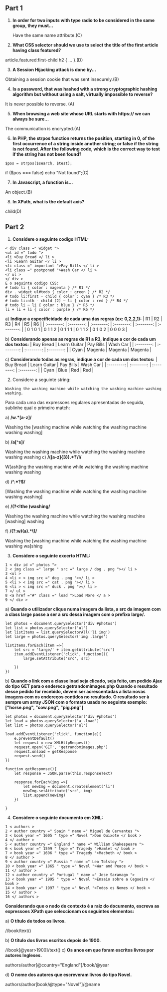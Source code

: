 ## Part 1

1. **In order for two inputs with type radio to be considered in the same group, they must...**

    Have the same name attribute.(C)

2. **What CSS selector should we use to select the title of the first article having class featured?**

article.featured:first-child h2 { ... }.(D)

3. **A Session Hijacking attack is done by...**

Obtaining a session cookie that was sent insecurely.(B) 
 
4. **Is a password, that was hashed with a strong cryptographic hashing algorithm but without using a salt, virtually impossible to reverse?**

It is never possible to reverse. (A)

5. **When browsing a web site whose URL starts with https:// we can always be sure...**

The communication is encrypted.(A) 

6. **In PHP, the strpos function returns the position, starting in 0, of the first occurrence of a string inside another string; or false if the string is not found. After the following code, which is the correct way to test if the string has not been found?**
```
$pos = strpos($search, $test);
```

if ($pos === false) echo "Not found";(C)

7. **In Javascript, a function is...**

An object.(B)

8. **In XPath, what is the default axis?**

child(D) 



## Part 2
1. **Considere o seguinte codigo HTML:**
```
< div class =" widget ">
<ul id =" todo ">
<li >Buy Bread </ li >
<li >Learn Guitar </ li >
<li class =" important ">Pay Bills </ li >
<li class =" postponed ">Wash Car </ li >
</ ul >
</ div >
E o seguinte codigo CSS:
# todo li { color : magenta } /* R1 */
div . widget ul#todo { color : green } /* R2 */
# todo li:first - child { color : cyan } /* R3 */
# todo li:nth - child (2) ~ li { color : red } /* R4 */
# todo li ~ li { color : blue } /* R5 */
li + li + li { color : purple } /* R6 */
```
a) **Indique a especificidade de cada uma das regras (ex: 0,2,2,1):**
| R1 | R2 | R3 | R4 | R5 | R6 |
| :--------: | :--------: | :--------: | :--------: | :--------: | :--------: |
| 0 1 0 1  | 0 1 1 2 | 0 1 1 1 | 0 1 1 2 | 0 1 0 2 | 0 0 0 3 |  

b) **Considerando apenas as regras de R1 a R3, indique a cor de cada um dos textos:**
| Buy Bread | Learn Guitar | Pay Bills | Wash Car |
| :--------: | :--------: | :--------: | :--------: |
| Cyan | Magenta | Magenta | Magenta |

c) **Considerando todas as regras, indique a cor de cada um dos textos:**
| Buy Bread | Learn Guitar | Pay Bills | Wash Car |
| :--------: | :--------: | :--------: | :--------: |
| Cyan | Blue | Red | Red |

2. Considere a seguinte string:
```
Washing the washing machine while watching the washing machine washing washing.
```
Para cada uma das expressoes regulares apresentadas de seguida, sublinhe qual o primeiro match:

a) **/w.*[a-z]/**

Washing the [washing machine while watching the washing machine washing washing]

b) **/a[^s]/**

Washing the washing machine while watching the washing machine washing washing
c) **/([a-z]{3}).*?\1/**

W[ash]ing the washing machine while watching the washing machine washing washing

d) **/^.*?$/**

[Washing the washing machine while watching the washing machine washing washing]

e) **/(?<!the )washing/**

Washing the washing machine while watching the washing machine [washing] washing

f) **/(?:w)(a).*\1/**

Washing the [washing machine while watching the washing machine washing wa]shing


3. **Considere o seguinte excerto HTML:**
```
1 < div id =" photos ">
2 < img class =" large " src =" large / dog . png "></ li >
3 <ul >
4 <li > < img src =" dog . png "></ li >
5 <li > < img src =" cat . png "></ li >
6 <li > < img src =" duck . png "></ li >
7 </ ul >
8 <a href ="#" class =" load ">Load More </ a >
9 </ div >
```

a) **Quando o utilizador clique numa imagem da lista, a src da imagem com a class large passe a ser a src dessa imagem com o prefixo large/.**

```
let photos = document.querySelector('div #photos')
let list = photos.querySelector('ul')
let listItems = list.querySelectorAll('li img')
let large = photos.querySelector('img .large')

listItems.forEach(item =>{
    let src = 'large/' + item.getAttribute('src')
    item.addEventListener('click', function(){
        large.setAttribute('src', src)

    })
})
```

b) **Quando o link com a classe load seja clicado, seja feito, um pedido Ajax do tipo GET para o endereco getrandomimages.php
Quando o resultado desse pedido for recebido, devem ser acrescentadas a lista novas imagens com os endereços contidos no resultado. O resultado ser ́a sempre um array JSON com o formato usado no seguinte exemplo:**
**["horse.png", "cow.png", "pig.png"]**

```
let photos = document.querySelector('div #photos')
let load = photos.querySelector('a .load')
let list = photos.querySelector('ul')

load.addEventListener('click', function(e){
    e.preventDefault()
    let request = new XMLHttpRequest()
    request.open('GET', 'getrandomimages.php')
    request.onload = getResponse
    request.send()
})

function getResponse(){
    let response = JSON.parse(this.responseText)

    response.forEach(img =>{
        let newImg = document.createElement('li')
        newImg.setAttribute('src', img)
        list.append(newImg)
    })

}

```



4. **Considere o seguinte documento em XML:**
```
1 < authors >
2 < author country =" Spain " name =" Miguel de Cervantes ">
3 < book year =" 1605 " type =" Novel ">Don Quixote </ book >
4 </ author >
5 < author country =" England " name =" William Shakespeare ">
6 < book year =" 1599 " type =" Tragedy ">Hamlet </ book >
7 < book year =" 1606 " type =" Tragedy ">Macbeth </ book >
8 </ author >
9 < author country =" Russia " name =" Leo Tolstoy ">
10 < book year =" 1865 " type =" Novel ">War and Peace </ book >
11 </ author >
12 < author country =" Portugal " name =" Jose Saramago ">
13 < book year =" 1995 " type =" Novel ">Ensaio sobre a Cegueira </ book >
14 < book year =" 1997 " type =" Novel ">Todos os Nomes </ book >
15 </ author >
16 </ authors >
```
**Considerando que o nodo de contexto é a raiz do documento, escreva as expressoes XPath que seleccionam
os seguintes elementos:**

a) **O título de todos os livros.**

//book/text()

b) **O título dos livros escritos depois de 1900.**

//book[@year>1900]/text()
c) **Os anos em que foram escritos livros por autores Ingleses.**

authors/author[@country="England"]/book/@year

d) **O nome dos autores que escreveram livros do tipo Novel.**

authors/author[book/@type="Novel"]/@name